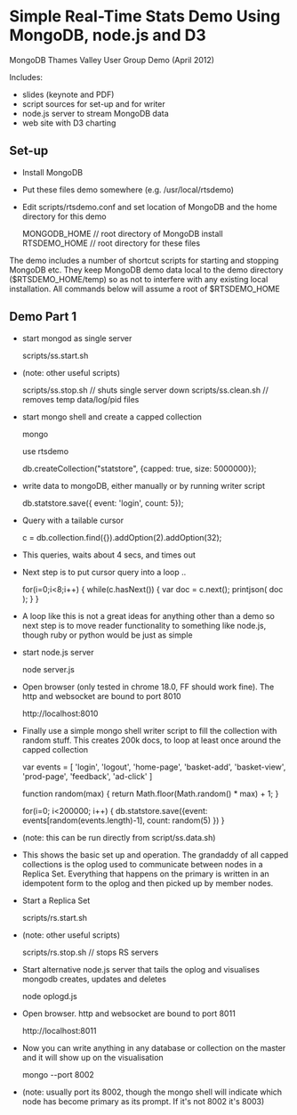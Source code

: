 

Simple Real-Time Stats Demo Using MongoDB, node.js and D3
=========================================================

MongoDB Thames Valley User Group Demo
(April 2012)

Includes:

- slides (keynote and PDF)
- script sources for set-up and for writer
- node.js server to stream MongoDB data
- web site with D3 charting

Set-up
------

- Install MongoDB
- Put these files demo somewhere (e.g. /usr/local/rtsdemo)
- Edit scripts/rtsdemo.conf and set location of MongoDB and the home directory for this demo

    MONGODB_HOME        // root directory of MongoDB install  
    RTSDEMO_HOME        // root directory for these files  

The demo includes a number of shortcut scripts for starting and stopping MongoDB etc. They
keep MongoDB demo data local to the demo directory ($RTSDEMO_HOME/temp) so as not to interfere
with any existing local installation. All commands below will assume a root of $RTSDEMO_HOME

Demo Part 1
-----------

- start mongod as single server

  scripts/ss.start.sh

- (note: other useful scripts)

  scripts/ss.stop.sh    // shuts single server down
  scripts/ss.clean.sh   // removes temp data/log/pid files  

- start mongo shell and create a capped collection

  mongo

	use rtsdemo

	db.createCollection("statstore", {capped: true, size: 5000000});

- write data to mongoDB, either manually or by running writer script

  db.statstore.save({ event: 'login', count: 5});

- Query with a tailable cursor

  c = db.collection.find({}).addOption(2).addOption(32);

- This queries, waits about 4 secs, and times out

- Next step is to put cursor query into a loop ..

  for(i=0;i<8;i++) {
        while(c.hasNext()) {
             var doc = c.next();
             printjson( doc );
        }
  }

- A loop like this is not a great ideas for anything other than a demo
so next step is to move reader functionality to something like node.js,
though ruby or python would be just as simple

- start node.js server

  node server.js

- Open browser (only tested in chrome 18.0, FF should work fine). The
http and websocket are bound to port 8010

  http://localhost:8010

- Finally use a simple mongo shell writer script to fill the collection
with random stuff. This creates 200k docs, to loop at least once around
the capped collection

  var events = [ 'login', 'logout', 'home-page', 'basket-add', 'basket-view', 'prod-page', 'feedback', 'ad-click' ]

  function random(max) { return Math.floor(Math.random() * max) + 1; }

  for(i=0; i<200000; i++) { db.statstore.save({event: events[random(events.length)-1], count: random(5) }) }

- (note: this can be run directly from script/ss.data.sh)

- This shows the basic set up and operation. The grandaddy of all
capped collections is the oplog used to communicate between nodes
in a Replica Set. Everything that happens on the primary is written
in an idempotent form to the oplog and then picked up by member
nodes.

- Start a Replica Set

  scripts/rs.start.sh

- (note: other useful scripts)

  scripts/rs.stop.sh    // stops RS servers

- Start alternative node.js server that tails the oplog and visualises
mongodb creates, updates and deletes

  node oplogd.js

- Open browser. http and websocket are bound to port 8011

  http://localhost:8011

- Now you can write anything in any database or collection on the master
and it will show up on the visualisation

  mongo --port 8002

- (note: usually port its 8002, though the mongo shell will indicate which node
has become primary as its prompt. If it's not 8002 it's 8003)
